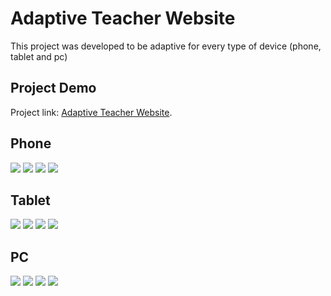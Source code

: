 # Adaptive Teacher Website

This project was developed to be adaptive for every type of device (phone, tablet and pc)
## Project Demo

Project link: [Adaptive Teacher Website](https://graceful-pegasus-de0d22.netlify.app/).

## Phone

![](./assets/phoneMain.png)
![](./assets/phoneC.png)
![](./assets/phoneSpotify.png)
![](./assets/phoneFb.png)

## Tablet

![](./assets/tabletMain.png)
![](./assets/tabletC.png)
![](./assets/tabletSpotify.png)
![](./assets/tabletFb.png)


## PC

![](./assets/pcMain.png)
![](./assets/pcC.png)
![](./assets/pcSpotify.png)
![](./assets/pcFb.png)




